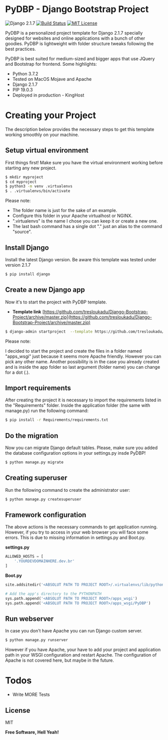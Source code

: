 # PyDBP - Django Bootstrap Project

![Django 2.1.7](http://img.shields.io/badge/Django-2.1.7-0C4B33.svg) [![Build Status](https://travis-ci.org/joemccann/dillinger.svg?branch=master)](https://travis-ci.org/joemccann/dillinger) [![MIT License](https://img.shields.io/cocoapods/l/AFNetworking.svg)](http://opensource.org/licenses/MIT)


PyDBP is a personalized project template for Django 2.1.7 specially designed for websites and online applications with a bunch of other goodies. PyDBP is lightweight with folder structure tweaks following the best practices.

PyDBP is best suited for medium-sized and bigger apps that use JQuery and Bootstrap for frontend. Some highlights:

  - Python 3.7.2
  - Tested on MacOS Mojave and Apache
  - Django 2.1.7
  - PIP 19.0.3
  - Deployed in production - KingHost 

# Creating your Project

The description below provides the necessary steps to get this template working smoothly on your machine. 

## Setup virtual environment
  
First things first! Make sure you have the virtual environment working before starting any new project. 

```sh
$ mkdir myproject
$ cd myproject
$ python3 -m venv .virtualenvs
$ . .virtualenvs/bin/activate
```

Please note:
  - The folder name is just for the sake of an example.
  - Configure this folder in your Apache virtualhost or NGINX. 
  - ".virtualenvs" is the name I chose you can keep it or create a new one. 
  - The last bash command has a single dot "." just an alias to the command "source".

## Install Django 

Install the latest Django version. Be aware this template was tested under version 2.1.7

```sh
$ pip install django
```

## Create a new Django app

Now it's to start the project with PyDBP template. 

* **Template link** [https://github.com/tresloukadu/Django-Bootstrap-Project/archive/master.zip](https://github.com/tresloukadu/Django-Bootstrap-Project/archive/master.zip)

```sh
$ django-admin startproject  --template https://github.com/tresloukadu/Django-Bootstrap-Project/archive/master.zip  --extension=py,md,html,txt apps_wsgi
```

Please note:

I decided to start the project and create the files in a folder named "apps_wsgi" just because it seems more Apache friendly. However you can pick any other name. Another possibility is in the case you already created and is inside the app folder so last argument (folder name) you can change for a dot (.). 

## Import requirements

After creating the project it is necessary to import the requirements listed in the "Requirements" folder. Inside the application folder (the same with manage.py) run the following command:

```sh
$ pip install -r Requirements/requirements.txt
```

## Do the migration 

Now you can migrate Django default tables. Please, make sure you added the database configuration options in your settings.py insde PyDBP!

```sh
$ python manage.py migrate
```

## Creating superuser

Run the following command to create the administrator user:

```sh
$ python manage.py createsuperuser
```

## Framework configuration 

The above actions is the necessary commands to get application running. However, if you try to access in your web browser you will face some errors. This is due to missing information in settings.py and Boot.py. 

**settings.py**
```py
ALLOWED_HOSTS = [
    '.YOURDEVDOMAINHERE.dev.br'
]
```

**Boot.py**
```py
site.addsitedir('<ABSOLUT PATH TO PROJECT ROOT>/.virtualenvs/lib/python3.7/site-packages')

# Add the app's directory to the PYTHONPATH
sys.path.append('<ABSOLUT PATH TO PROJECT ROOT>/apps_wsgi')
sys.path.append('<ABSOLUT PATH TO PROJECT ROOT>/apps_wsgi/PyDBP')
```

## Run webserver

In case you don't have Apache you can run Django custom server.

```sh
$ python manage.py runserver
```

However if you have Apache, your have to add your project and application path in your WSGI configuration and restart Apache. The configuration of Apache is not covered here, but maybe in the future. 


# Todos

 - Write MORE Tests

License
----

MIT


**Free Software, Hell Yeah!**
